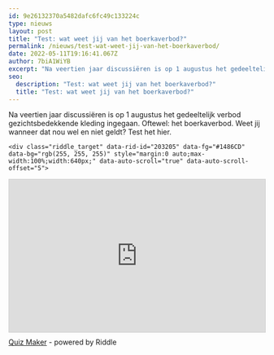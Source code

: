```yaml
---
id: 9e26132370a5482dafc6fc49c133224c
type: nieuws
layout: post
title: "Test: wat weet jij van het boerkaverbod?"
permalink: /nieuws/test-wat-weet-jij-van-het-boerkaverbod/
date: 2022-05-11T19:16:41.067Z
author: 7biA1WiYB
excerpt: "Na veertien jaar discussiëren is op 1 augustus het gedeeltelijk verbod gezichtsbedekkende kleding ingegaan. Oftewel: het boerkaverbod. Weet jij wanneer dat nou wel en niet geldt? Test het hier.  "
seo:
  description: "Test: wat weet jij van het boerkaverbod?"
  title: "Test: wat weet jij van het boerkaverbod?"
---
```

Na veertien jaar discussiëren is op 1 augustus het gedeeltelijk verbod gezichtsbedekkende kleding ingegaan. Oftewel: het boerkaverbod. Weet jij wanneer dat nou wel en niet geldt? Test het hier.  

    <div class="riddle_target" data-rid-id="203205" data-fg="#1486CD" data-bg="rgb(255, 255, 255)" style="margin:0 auto;max-width:100%;width:640px;" data-auto-scroll="true" data-auto-scroll-offset="5">
<script src="https://www.riddle.com/files/js/embed.js"></script><link href="https://www.riddle.com/files/css/embed.css" rel="stylesheet"><iframe style="width:100%;height:300px;border:1px solid #cfcfcf;" src="https://www.riddle.com/a/203205?" title="Pop Quiz - De boerkaverbodquiz: wat mag wel, wat mag niet?"><section><h2></h2><p>De boerkaverbodquiz: wat mag wel, wat mag niet?</p><p></p><p>Op 1 augustus 2019 gaat de wet ‘gedeeltelijk verbod gezichtsbedekkende kleding’ in, beter bekend als het boerkaverbod. Wat mag je wel, wat mag niet?</p></section><section><h2></h2><p>Deze vrouwen in nikab (gezichtsbedekkende kleding die alleen de ogen laat zien) zijn in gesprek met scholieren in het gebouw van de Tweede Kamer. Overtreden zij hier de nieuwe wet?</p></section><section><h3></h3><p>Deze vrouw zit in de trein. Overtreedt zij de wet door dat in deze kleding te doen?</p></section><section><h3></h3><p>Deze vrouwen demonstreren in nikab op een plein tegen het boerkaverbod. Houden zij zich aan de wet?</p></section><section><h3></h3><p>Deze vrouw in nikab staat bij een bushalte op het Centraal Station in Amsterdam. Mag dat? </p></section><section><h3></h3><p>Deze vrouw loopt in nikab met haar kinderen over straat. Overtreedt zij in deze kleding de wet?</p></section><section><h3></h3><p>Een agent met een fietshelm op praat op straat met twee mensen in nikab. Overtreden iemand op deze foto de wet?</p></section><section><h3></h3><p>Deze personen met een bivakmuts, integraalhelm en nikab komen een familielid opzoeken in het ziekenhuis. Mag dat op deze manier? </p></section><section><h3></h3><p>Deze jongen heeft tijdens het carnavalsfeest op school zijn complete gezicht bedekt. Riskeert hij nu een boete van 150 euro?</p></section><section><h2></h2><p>Even inlezen</p><p></p><p>Jij weet nog niet zo goed wat het gedeeltelijk verbod op gezichtsbedekkende kleding inhoudt. Dat is ook niet zo gek, want het geldt pas sinds kort. Wil je weten hoe het precies zit? Dan geeft <a href="https://7dagen.netlify.app/nieuws/vijf-vragen-over-het-boerkaverbod" target="_blank">dit artikel</a> vast antwoord op al je vragen. </p></section><section><h3></h3><p>Goed zo!</p><p></p><p>Jij weet al best veel over het gedeeltelijk verbod op gezichtsbedekkende kleding. Wil je meer lezen? Dat kan <a href="https://7dagen.netlify.app/nieuws/vijf-vragen-over-het-boerkaverbod" target="_blank">hier</a>.</p></section></iframe></div>
<p class="link-riddle" style="width: 640px; margin: 0px auto; padding-top: 10px;"><a href="https://www.riddle.com" rel="nofollow" target="blank">Quiz Maker</a> - powered by Riddle</p>
  
